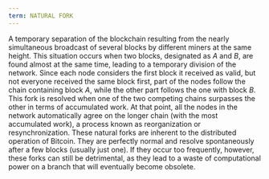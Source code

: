 ```yaml
---
term: NATURAL FORK
---
```


A temporary separation of the blockchain resulting from the nearly simultaneous broadcast of several blocks by different miners at the same height. This situation occurs when two blocks, designated as $A$ and $B$, are found almost at the same time, leading to a temporary division of the network. Since each node considers the first block it received as valid, but not everyone received the same block first, part of the nodes follow the chain containing block $A$, while the other part follows the one with block $B$. This fork is resolved when one of the two competing chains surpasses the other in terms of accumulated work. At that point, all the nodes in the network automatically agree on the longer chain (with the most accumulated work), a process known as reorganization or resynchronization. These natural forks are inherent to the distributed operation of Bitcoin. They are perfectly normal and resolve spontaneously after a few blocks (usually just one). If they occur too frequently, however, these forks can still be detrimental, as they lead to a waste of computational power on a branch that will eventually become obsolete.